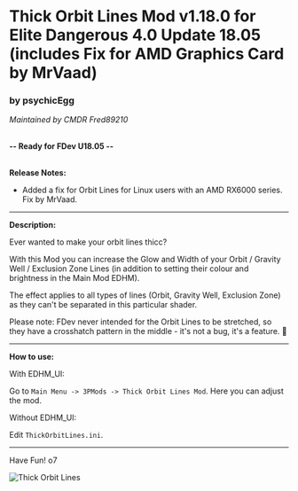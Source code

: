 # Thick Orbit Lines Mod v1.18.0 for Elite Dangerous 4.0 Update 18.05 (includes Fix for AMD Graphics Card by MrVaad)

### by psychicEgg
*Maintained by CMDR Fred89210*<br><br>

**-- Ready for FDev U18.05 --**<br><br>

**Release Notes:**
- Added a fix for Orbit Lines for Linux users with an AMD RX6000 series. Fix by MrVaad.

-------------------------------------------------------------------------

**Description:**

Ever wanted to make your orbit lines thicc? 

With this Mod you can increase the Glow and Width of your Orbit / Gravity Well / Exclusion Zone Lines (in addition to setting their colour and brightness in the Main Mod EDHM).<br>

The effect applies to all types of lines (Orbit, Gravity Well, Exclusion Zone) as they can't be separated in this particular shader.

Please note: FDev never intended for the Orbit Lines to be stretched, so they have a crosshatch pattern in the middle - it's not a bug, it's a feature. 🙂<br>

-------------------------------------------------------------------------

**How to use:**

With EDHM_UI:

Go to `Main Menu -> 3PMods -> Thick Orbit Lines Mod`. Here you can adjust the mod.

Without EDHM_UI:

Edit `ThickOrbitLines.ini`.

-------------------------------------------------------------------------

Have Fun! o7<br>

![Thick Orbit Lines](https://github.com/psychicEgg/EDHM/raw/main/Odyssey/3rdPartyMods/Thick-Orbit-Lines/ThickOL-v1.1.png?raw=true)
